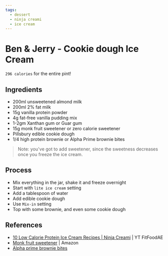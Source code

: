 ```yaml
---
tags:
  - dessert
  - ninja creami
  - ice cream
---
```


# Ben & Jerry - Cookie dough Ice Cream

`296 calories` for the entire pint!

## Ingredients

* 200ml unsweetened almond milk
* 200ml 2% fat milk
* 15g vanilla protein powder
* 4g fat-free vanilla pudding mix
* 1-2gm Xanthan gum or Guar gum
* 15g monk fruit sweetener or zero calorie sweetener
* Pillsbury edible cookie dough
* 1/4 high protein brownie or Alpha Prime brownie bites

> Note: you've got to add sweetener, since the sweetness decreases once you freeze the ice cream.

## Process

* Mix everything in the jar, shake it and freeze overnight
* Start with `lite ice cream` setting
* Add a tablespoon of water
* Add edible cookie dough
* Use `Mix-in` setting
* Top with some brownie, and even some cookie dough

## References

- [10 Low Calorie Protein Ice Cream Recipes | Ninja Creami](https://www.youtube.com/watch?v=bXqnH70Zlm4&ab_channel=FitFoodAE) | YT FitFoodAE
- [Monk fruit sweetener](https://www.amazon.com/Lakanto-Golden-Monkfruit-Natural-Sweetener/dp/B0046DPKBQ/?th=1) | Amazon
- [Alpha prime brownie bites](https://www.amazon.com/Prime-Alpha-Supplements-Delicious-Guilt-Free/dp/B0CMRWVDDS?th=1)
